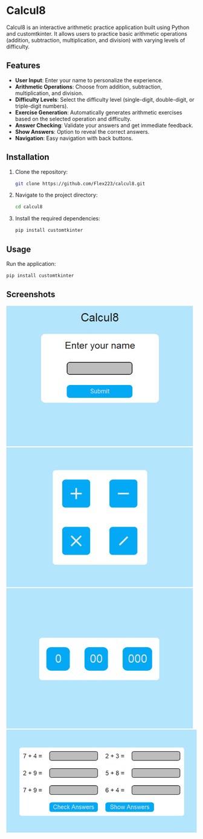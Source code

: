# Calcul8

Calcul8 is an interactive arithmetic practice application built using Python and customtkinter. It allows users to practice basic arithmetic operations (addition, subtraction, multiplication, and division) with varying levels of difficulty.

## Features

- **User Input**: Enter your name to personalize the experience.
- **Arithmetic Operations**: Choose from addition, subtraction, multiplication, and division.
- **Difficulty Levels**: Select the difficulty level (single-digit, double-digit, or triple-digit numbers).
- **Exercise Generation**: Automatically generates arithmetic exercises based on the selected operation and difficulty.
- **Answer Checking**: Validate your answers and get immediate feedback.
- **Show Answers**: Option to reveal the correct answers.
- **Navigation**: Easy navigation with back buttons.

## Installation

1. Clone the repository:
   ```sh
   git clone https://github.com/Flex223/calcul8.git
2. Navigate to the project directory:
   ```sh
   cd calcul8
3. Install the required dependencies:
   ```sh
   pip install customtkinter
## Usage

Run the application:
   ```sh
   pip install customtkinter
   ```
## Screenshots
![FirstScreen](pics/first.png)
![SecondScreen](pics/second.png)
![ThirdScreen](pics/third.png)
![FourthScreen](pics/fourth.png)

